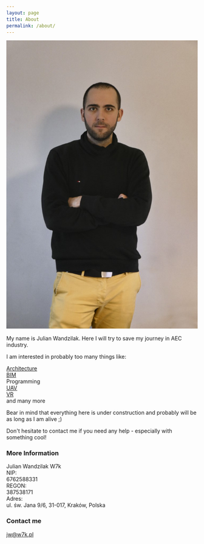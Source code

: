 ```yaml
---
layout: page
title: About
permalink: /about/
---
```

  
![Me](/images/JWLarge.png)  

My name is Julian Wandzilak. Here I will try to save my journey in AEC industry.  

I am interested in probably too many things like:  

[Architecture](https://w7k.pl/architecture/)  
[BIM](https://w7k.pl/bim/)  
Programming  
[UAV](https://w7k.pl/uav/)  
[VR](https://w7k.pl/vr/)  
and many more  
  
Bear in mind that everything here is under construction and probably will be as long as I am alive ;)  
  
Don't hesitate to contact me if you need any help - especially with something cool!  
  
### More Information

Julian Wandzilak W7k  
NIP:  
6762588331  
REGON:  
387538171  
Adres:  
ul. św. Jana 9/6, 31-017, Kraków, Polska  

### Contact me

jw@w7k.pl
